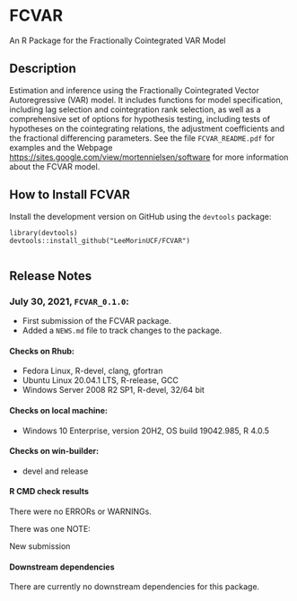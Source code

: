 # FCVAR
An R Package for the Fractionally Cointegrated VAR Model

## Description

Estimation and inference using the Fractionally Cointegrated 
    Vector Autoregressive (VAR) model. It includes functions for model specification, 
    including lag selection and cointegration rank selection, as well as a comprehensive
    set of options for hypothesis testing, including tests of hypotheses on the 
    cointegrating relations, the adjustment coefficients and the fractional 
    differencing parameters. 
See the file ```FCVAR_README.pdf``` for examples
and the Webpage https://sites.google.com/view/mortennielsen/software
for more information about the FCVAR model.


## How to Install FCVAR

Install the development version on GitHub using the ```devtools``` package:

```
library(devtools)
devtools::install_github("LeeMorinUCF/FCVAR")


```



## Release Notes


### July 30, 2021,  ```FCVAR_0.1.0```: 
* First submission of the FCVAR package. 
* Added a `NEWS.md` file to track changes to the package.


#### Checks on Rhub:
* Fedora Linux, R-devel, clang, gfortran
* Ubuntu Linux 20.04.1 LTS, R-release, GCC
* Windows Server 2008 R2 SP1, R-devel, 32/64 bit

#### Checks on local machine:
* Windows 10 Enterprise, version 20H2, OS build 19042.985, R 4.0.5

#### Checks on win-builder:
* devel and release


#### R CMD check results

There were no ERRORs or WARNINGs.

There was one NOTE:

New submission


#### Downstream dependencies

There are currently no downstream dependencies for this package. 

